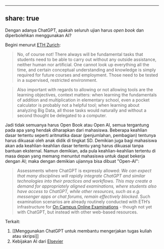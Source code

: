 
---
share: true
---

Dengan adanya ChatGPT, apakah seluruh ujian harus *open book* dan diperbolehkan menggunakan AI? 

Begini menurut [ETH Zurich](https://ethz.ch/en/the-eth-zurich/education/educational-development/ai-in-education/chatgpt.html?utm_source=pocket_saves):

> No, of course not! There always will be fundamental tasks that students need to be able to carry out without any outside assistance, neither human nor artificial. One cannot look up everything all the time, and certain conceptual understanding and knowledge is simply required for future courses and employment. Those need to be tested in a supervised, restricted environment.

> Also important with regards to allowing or not allowing tools are the learning objectives, context matters: when learning the fundamentals of addition and multiplication in elementary school, even a pocket calculator is probably not a helpful tool; when learning about analyzing Big Data, all those tasks would naturally and without a second thought be delegated to a computer.

Jadi tidak semuanya harus Open Book atau Open AI,  semua tergantung pada apa yang hendak diharapkan dari mahasiswa. Beberapa keahlian dasar tertentu seperti aritmatika dasar (penjumlahan, pembagian) tentunya harus dikuasai oleh anak didik di tingkat SD. Demikian juga bagi mahasiswa akan ada keahlian-keahlian dasar tertentu yang harus dikuasai tanpa bantuan eksternal. Namun demikian, ada pula keahlian-keahlian tertentu di masa depan yang memang menuntut mahasiswa untuk dapat bekerja dengan AI; maka dengan demikian ujiannya bisa dibuat "Open-AI": 

> Assessments where ChatGPT is expressly allowed: *We can expect that many disciplines will rapidly integrate ChatGPT and similar technologies into their practices and workflows. This may create a demand for appropriately aligned examinations, where students also have access to ChatGPT, while other resources, such as e.g. messenger apps or chat forums, remain effectively blocked*. Such examination scenarios are already routinely conducted with ETH’s infrastructure for [On Campus Online Examinations](/staffnet/en/teaching/academic-support/performance-assessments/online-examinations.html "On-Campus Online Examinations") - though not yet with ChatGPT, but instead with other web-​based resources.


Terkait:

1. [[Menggunakan ChatGPT untuk membantu mengerjakan tugas kuliah atau skripsi]]
2. Kebijakan AI dari [Elsevier](https://www.elsevier.com/about/policies/publishing-ethics#Authors)